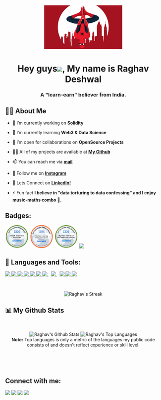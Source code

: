 
<h1 align = "center"><img width = "50%" height = "auto" src="https://github.com/rdeshwal731/Assets/blob/main/spidey%20illustration%20hanging%20out.png?raw=true" height="175px"/>
</h1>
<h1 align="center">Hey guys<img src="https://www.clipartmax.com/png/full/283-2837537_a-smiling-minion-raises-one-hand-to-wave-hello-thomas-edison-gif.png" width="1s0px">, My name is Raghav Deshwal</h1>
<h3 align="center">A "learn-earn" believer from India.</h3>


## 🙋‍♂️ About Me

- 🔭 I’m currently working on **[Solidity](https://github.com/stars/rdeshwal731/lists/solidity)**

- 🌱 I’m currently learning **Web3 & Data Science**

- 👯 I’m open for collaborations on **OpenSource Projects**

- 👨‍💻 All of my projects are available at **[My Github](https://github.com/rdeshwal731)**

- 📫 You can reach me via <a href="mailto:rj1996.rd@gmail.com"> **mail** </a>

- 🤝 Follow me on <a href="https://www.instagram.com/whsky731/"> **Instagram** </a>

- 💼 Lets Connect on <a href="https://www.linkedin.com/in/raghav-deshwal-08a71920b/"> **LinkedIn!** </a>

- ⚡ Fun fact **I believe in "data torturing to data confessing" and I enjoy music-maths combo 👀.**




## Badges:
<p align="left">

<a href = "https://www.credly.com/badges/d3e5d067-dd35-4d8f-ba69-17d1668d24b8/public_url"><img width = "15%" height = "auto" src="https://github.com/rdeshwal731/Assets/blob/main/badges/nosql-databases-essentials.png?raw=true"/></a>
<a href = "https://www.credly.com/badges/d1fa3584-08d7-4431-80ba-cc4ce127db5c/public_url"><img width = "15%" height = "auto" src="https://github.com/rdeshwal731/Assets/blob/main/badges/machine-learning-with-apache-spark.1.png?raw=true"/></a>
<a href = "https://www.credly.com/badges/e831ee0e-04fa-4983-a8df-dc65255dbf61/public_url"><img width = "15%" height = "auto" src="https://github.com/rdeshwal731/Assets/blob/main/badges/big-data-with-spark-and-hadoop-essentials.png?raw=true"/></a>
<a href = "https://holopin.io/@rdeshwal731"><img width = "50%" height = "auto" src="https://holopin.me/rdeshwal731"/></a>
</p>

## 🚀 Languages and Tools:

<p align="left"> 
    <a href="https://www.python.org" target="_blank"> <img src="https://img.icons8.com/color/48/000000/python.png"/> </a> 
    <a href="https://www.cprogramming.com/" target="_blank"> <img src="https://img.icons8.com/?size=1x&id=40670&format=png"/> </a> 
    <a href="https://www.cprogramming.com/" target="_blank"> <img src="https://img.icons8.com/?size=1x&id=TpULddJc4gTh&format=png"/> </a> 
    <a href="https://www.java.com" target="_blank"> <img src="https://img.icons8.com/color/48/000000/java-coffee-cup-logo.png"/> </a>
    <a href="https://soliditylang.org/" target="_blank"> <img src="https://img.icons8.com/?size=1x&id=at2DODSyQznb&format=png"/> </a>
    <a href="https://developer.mozilla.org/en-US/docs/Web/JavaScript" target="_blank"> <img src="https://img.icons8.com/color/48/000000/javascript.png"/> </a> 
    <a style="padding-right:8px;" href="https://nodejs.org" target="_blank"> <img src="https://img.icons8.com/color/48/000000/nodejs.png"/> </a> 
    <a style="padding-right:8px;" href="https://www.mysql.com/" target="_blank"> <img src="https://img.icons8.com/fluent/50/000000/mysql-logo.png"/> </a>
    <a href="https://www.anaconda.com/"_blank"> <img src="https://img.icons8.com/?size=1x&id=F4uMFPZgS0gt&format=png"/> </a> 
    <a href="https://learn.microsoft.com/en-us/power-bi/" target="_blank"> <img src="https://img.icons8.com/?size=1x&id=qYfwpsRXEcpc&format=png"/> </a>
    <a href="https://www.sap.com/products/technology-platform/bi-platform.html" target="_blank"> <img src="https://img.icons8.com/?size=1x&id=38192&format=png"/> </a>
    
</p>

<!-- [![React Badge](https://img.shields.io/badge/-React-61DBFB?style=for-the-badge&labelColor=black&logo=react&logoColor=61DBFB)](#)  [![Javascript Badge](https://img.shields.io/badge/-Javascript-F0DB4F?style=for-the-badge&labelColor=black&logo=javascript&logoColor=F0DB4F)](#) [![Typescript Badge](https://img.shields.io/badge/-Typescript-007acc?style=for-the-badge&labelColor=black&logo=typescript&logoColor=007acc)](#) [![Nodejs Badge](https://img.shields.io/badge/-Nodejs-3C873A?style=for-the-badge&labelColor=black&logo=node.js&logoColor=3C873A)](#) [![GraphQL Badge](https://img.shields.io/badge/-GraphQl-e535ab?style=for-the-badge&labelColor=black&logo=node.js&logoColor=e535ab)](#) -->
<br/>


<p align="center">
    <a><img title="🔥Streaks" alt="Raghav's Streak" src="http://github-readme-streak-stats.herokuapp.com?user=rdeshwal731&theme=radical&hide_border=true&date_format=M%20j%5B%2C%20Y%5D"/></a>
</p>

## 📊 My Github Stats

  <br/>
  <p align="Center">
    <a><img alt="Raghav's Github Stats" src="https://github-readme-stats.vercel.app/api?username=rdeshwal731&show_icons=true&theme=radical" /></a>
  <a><img alt="Raghav's Top Languages" src="https://github-readme-stats.vercel.app/api/top-langs/?username=rdeshwal731&langs_count=8&count_private=true&layout=compact&theme=react&hide_border=false&bg_color=0D1117" /></a>
  <br/>
  <b>Note:</b> Top languages is only a metric of the languages my public code consists of and doesn't reflect experience or skill level.
<br/>
<br/>
</p>
<br/>
<br/>

## Connect with me:
<p align="left">

<a href = "https://www.linkedin.com/in/raghav-deshwal-08a71920b/"><img src="https://img.icons8.com/fluent/48/000000/linkedin.png"/></a>
<a href = "https://twitter.com/rdeshwal731"><img src="https://img.icons8.com/fluent/48/000000/twitter.png"/></a>
<a href = "https://www.facebook.com/profile.php?id=100007666425113"><img src="https://img.icons8.com/?size=1x&id=yGcWL8copNNQ&format=png"/></a>
<a href = "https://www.instagram.com/whsky731/"><img src="https://img.icons8.com/fluent/48/000000/instagram-new.png"/></a>
</p>
